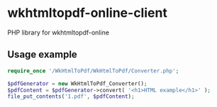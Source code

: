 wkhtmltopdf-online-client
=========================

PHP library for wkhtmltopdf-online

Usage example
--------------

``` php
require_once '/WkHtmlToPdf/WkHtmlToPdf/Converter.php';

$pdfGenerator = new WkHtmlToPdf_Converter();
$pdfContent = $pdfGenerator->convert( '<h1>HTML example</h1>' );
file_put_contents('1.pdf', $pdfContent);
```
